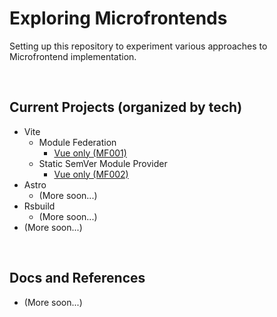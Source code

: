 # Exploring Microfrontends 
Setting up this repository to experiment various approaches to Microfrontend implementation.

<br>

## Current Projects (organized by tech)
* Vite
  * Module Federation
    * [Vue only (MF001)](./vite-vue-rollup-mfe/README.md)
  * Static SemVer Module Provider
    * [Vue only (MF002)](./vite-vue-static-semver/README.md)
* Astro
  * (More soon...)
* Rsbuild
  * (More soon...)
* (More soon...)

<br>

## Docs and References
* (More soon...)
